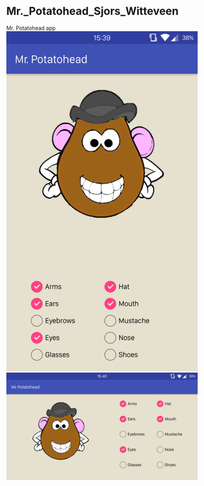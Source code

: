 # Mr._Potatohead_Sjors_Witteveen
Mr. Potatohead app
![Alt text](doc/Screenshot_20160911-153933.png?raw=true "Screenshot portrait mode")
![Alt text](doc/Screenshot_20160911-154012.png?raw=true "Screenshot landscape mode")
